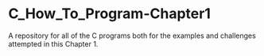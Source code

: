 # C_How_To_Program-Chapter1
A repository for all of the C programs both for the examples and challenges attempted in this Chapter 1.
